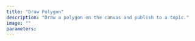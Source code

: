 ```yaml
---
title: "Draw Polygon"
description: "Draw a polygon on the canvas and publish to a topic."
image: ""
parameters:
---
```

